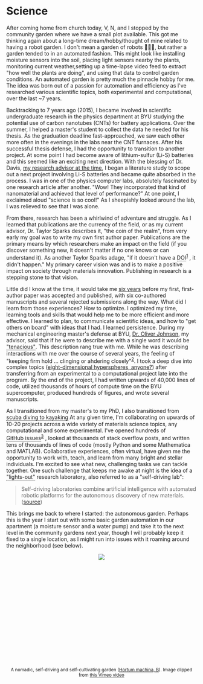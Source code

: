 # Science

After coming home from church today, V, N, and I stopped by the community garden where we have a small plot available. This got me thinking again about a long-time dream/hobby/thought of mine related to having a robot garden. I don't mean a garden of robots 🤖🤖🤖, but rather a garden tended to in an automated fashion. This might look like installing moisture sensors into the soil, placing light sensors nearby the plants, monitoring current weather,setting up a time-lapse video feed to extract "how well the plants are doing", and using that data to control garden conditions. An automated garden is pretty much the pinnacle hobby for me. The idea was born out of a passion for automation and efficiency as I've researched various scientific topics, both experimental and computational, over the last ~7 years.
<!-- would like to add an image of a garden of robots from a text-to-image generative model -->

Backtracking to 7 years ago (2015), I became involved in scientific undergraduate research in the physics department at BYU studying the potential use of carbon nanotubes (CNTs) for battery applications. Over the summer, I helped a master's student to collect the data he needed for his thesis. As the graduation deadline fast-approached, we saw each other more often in the evenings in the labs near the CNT furnaces. After his successful thesis defense, I had the opportunity to transition to another project. At some point I had become aware of lithium-sulfur (Li-S) batteries and this seemed like an exciting next direction. With the blessing of Dr. Davis, [my research advisor at the time](https://nano.byu.edu/home), I began a literature study to scope out a next project involving Li-S batteries and became quite absorbed in the process. I was in one of the physics computer labs, absolutely fascinated by one research article after another. "Wow! They incorporated that kind of nanomaterial and achieved that level of performance?" At one point, I exclaimed aloud "science is so cool!" As I sheepishly looked around the lab, I was relieved to see that I was alone.

From there, research has been a whirlwind of adventure and struggle. As I learned that publications are the currency of the field, or as my current advisor, Dr. Taylor Sparks describes it, "the coin of the realm", from very early my goal was to write my own first author paper. Publications are the primary means by which researchers make an impact on the field (if you discover something new, it doesn't matter if no one knows or can understand it). As another Taylor Sparks adage, "if it doesn't have a <span class="tooltip">DOI
    <span class="tooltiptext">A digital object identifier (DOI) provides a unique, persistent link to the location of an object on the internet, in my case an academic publication for example.</span> </span><sup>[1][DOI]</sup>
, it didn't happen." My primary career vision was and is to make a positive impact on society through materials innovation. Publishing in research is a stepping stone to that vision.

Little did I know at the time, it would take me [six years](https://scholar.google.com/citations?hl=en&user=UACmnBgAAAAJ&view_op=list_works&sortby=pubdate) before my first, first-author paper was accepted and published, with six co-authored manuscripts and several rejected submissions along the way. What did I learn from those experiences? How to optimize. I optimized my time, learning tools and skills that would help me to be more efficient and more effective. I learned to plan, to communicate scientific ideas, and how to "get others on board" with ideas that I had. I learned persistence. During my mechanical engineering master's defense at BYU, [Dr. Oliver Johnson](https://www.me.byu.edu/directory/oliver-johnson), my advisor, said that if he were to describe me with a single word it would be <span class="tooltip">"tenacious"
    <span class="tooltiptext">tending to keep a firm hold of something; clinging or adhering closely ... not readily relinquishing a position, principle, or course of action; determined ... persisting in existence; not easily dispelled. (Definitions from Oxford Languages via Google)</span></span>.
This description rang true with me. While he was describing interactions with me over the course of several years, the feeling of "keeping firm hold ... clinging or ahdering closely"<sup>[2](https://www.google.com/search?q=tenacious)</sup>. I took a deep dive into complex topics ([eight-dimensional hyperspheres, anyone?](https://doi.org/10.1016/j.commatsci.2021.110756)) after transferring from an experimental to a computational project late into the program. By the end of the project, I had written upwards of 40,000 lines of code, utilized thousands of hours of compute time on the BYU supercomputer, produced hundreds of figures, and wrote several manuscripts.

As I transitioned from my master's to my PhD, I also transitioned from <span class="tooltip">scuba diving to kayaking
    <span class="tooltiptext">My introduction to modern physics professor used this phrasing (i.e. kayaking) to describe our study of the various topics of modern physics during that semester.</span></span>
At any given time, I'm collaborating on upwards of 10-20 projects across a wide variety of materials science topics, any computational and some experimental. I've opened hundreds of <span class="tooltip">GitHub issues
    <span class="tooltiptext">GitHub issues are used "to track ideas, feedback, tasks, or bugs for work on GitHub" where GitHub is "a code hosting platform for version control and collaboration" <a href=https://docs.github.com/en/get-started/quickstart/hello-world>source</a>) </span></span><sup>[3][gh-issues]</sup>
, looked at thousands of stack overflow posts, and written tens of thousands of lines of code (mostly Python and some Mathematica and MATLAB). Collaborative experiences, often virtual, have given me the opportunity to work with, teach, and learn from many bright and stellar individuals. I'm excited to see what new, challenging tasks we can tackle together. One such challenge that keeps me awake at night is the idea of a <span class="tooltip">"lights-out"
    <span class="tooltiptext">Factories that employ "lights-out manufacturing" are fully automated and require no human presence on-site. These factories are considered to be able to run "with the lights off." ([source][lights-out])</span></span>
research laboratory, also referred to as a "self-driving lab":
> Self-driving laboratories combine artificial intelligence with automated robotic platforms for the autonomous discovery of new materials. ([source](https://www.matter.toronto.edu/basic-content-page/ai-for-discovery-and-self-driving-labs))

This brings me back to where I started: the autonomous garden. Perhaps this is the year I start out with some basic garden automation in our apartment (a moisture sensor and a water pump) and take it to the next level in the community gardens next year, though I will probably keep it fixed to a single location, as I might run into issues with it roaming around the neighborhood (see below).

<center><div style="height: 300px; max-width: 100%;">
  <img src="https://sgbaird.github.io/faith-family-science/assets/img/self-driving-garden.png">
</div></center>
<center><sup>A nomadic, self-driving and self-cultivating garden (<a href=https://starts-prize.aec.at/en/hortummachina>Hortum machina, B</a>). Image clipped from <a href=https://vimeo.com/163436492>this Vimeo video</a></sup></center>

<!-- <center><img src="https://sgbaird.github.io/faith-family-science/assets/img/self-driving-garden.png" width=500></center>
<center><sup>A nomadic, self-driving and self-cultivating garden (<a href=https://starts-prize.aec.at/en/hortummachina>Hortum machina, B</a>). Image clipped from <a href=https://vimeo.com/163436492>this Vimeo video</a>.</sup></center> -->

[DOI]: https://www.doi.org/
[gh-issues]: https://docs.github.com/en/issues/tracking-your-work-with-issues/about-issues
[lights-out]: https://en.wikipedia.org/wiki/Lights_out_(manufacturing)

<style>
.tooltip {
  position: relative;
  display: inline-block;
  border-bottom: 1px dotted black;
}

.tooltip .tooltiptext {
  visibility: hidden;
  width: 120px;
  background-color: black;
  color: #fff;
  text-align: center;
  border-radius: 6px;
  padding: 5px 0;
  position: absolute;
  z-index: 1;
  bottom: 150%;
  left: 50%;
  margin-left: -60px;
}

.tooltip .tooltiptext::after {
  content: "";
  position: absolute;
  top: 100%;
  left: 50%;
  margin-left: -5px;
  border-width: 5px;
  border-style: solid;
  border-color: black transparent transparent transparent;
}

.tooltip:hover .tooltiptext {
  visibility: visible;
}
</style>
